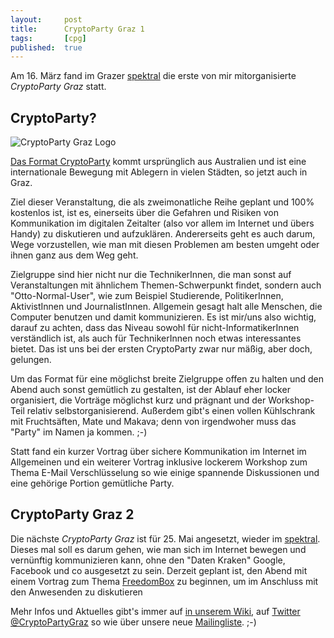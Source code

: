 ```yaml
---
layout: 	post
title: 		CryptoParty Graz 1
tags: 		[cpg]
published: 	true
---
```


Am 16. März fand im Grazer [spektral](http://spektral.at) die erste von mir mitorganisierte *CryptoParty Graz* statt.

## CryptoParty?

![CryptoParty Graz Logo](https://www.cryptoparty.at/_media/cryptopartygrazlogo.png?w=200)

[Das Format CryptoParty](https://en.wikipedia.org/wiki/CryptoParty) kommt ursprünglich aus Australien und ist eine internationale Bewegung mit Ablegern in vielen Städten, so jetzt auch in Graz.

Ziel dieser Veranstaltung, die als zweimonatliche Reihe geplant und 100% kostenlos ist, ist es, einerseits über die Gefahren und Risiken von Kommunikation im digitalen Zeitalter (also vor allem im Internet und übers Handy) zu diskutieren und aufzuklären. Andererseits geht es auch darum, Wege vorzustellen, wie man mit diesen Problemen am besten umgeht oder ihnen ganz aus dem Weg geht. 

Zielgruppe sind hier nicht nur die TechnikerInnen, die man sonst auf Veranstaltungen mit ähnlichem Themen-Schwerpunkt findet, sondern auch "Otto-Normal-User", wie zum Beispiel Studierende, PolitikerInnen, AktivistInnen und JournalistInnen. Allgemein gesagt halt alle Menschen, die Computer benutzen und damit kommunizieren. Es ist mir/uns also wichtig, darauf zu achten, dass das Niveau sowohl für nicht-InformatikerInnen verständlich ist, als auch für TechnikerInnen noch etwas interessantes bietet. Das ist uns bei der ersten CryptoParty zwar nur mäßig, aber doch, gelungen.

Um das Format für eine möglichst breite Zielgruppe offen zu halten und den Abend auch sonst gemütlich zu gestalten, ist der Ablauf eher locker organisiert, die Vorträge möglichst kurz und prägnant und der Workshop-Teil relativ selbstorganisierend. Außerdem gibt's einen vollen Kühlschrank mit Fruchtsäften, Mate und Makava; denn von irgendwoher muss das "Party" im Namen ja kommen. ;-)

Statt fand ein kurzer Vortrag über sichere Kommunikation im Internet im Allgemeinen und ein weiterer Vortrag inklusive lockerem Workshop zum Thema E-Mail Verschlüsselung so wie einige spannende Diskussionen und eine gehörige Portion gemütliche Party. 

## CryptoParty Graz 2

Die nächste *CryptoParty Graz* ist für 25. Mai angesetzt, wieder im [spektral](http://spektral.at). Dieses mal soll es darum gehen, wie man sich im Internet bewegen und vernünftig kommunizieren kann, ohne den "Daten Kraken" Google, Facebook und co ausgesetzt zu sein. Derzeit geplant ist, den Abend mit einem Vortrag zum Thema [FreedomBox](http://www.freedomboxfoundation.org/) zu beginnen, um im Anschluss mit den Anwesenden zu diskutieren

Mehr Infos und Aktuelles gibt's immer auf [in unserem Wiki](https://www.cryptoparty.at/graz), auf [Twitter @CryptoPartyGraz](https://twitter.com/CryptoPartyGraz) so wie über unsere neue [Mailingliste](http://lists.mur.at/mailman/listinfo/cryptoparty). ;-)

